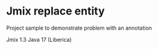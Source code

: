 # Jmix replace entity

Project sample to demonstrate problem with an annotation

Jmix 1.3
Java 17 (Liberica)
